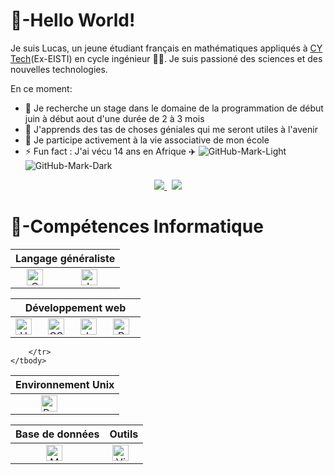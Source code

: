 # 👋-Hello World!

Je suis Lucas, un jeune étudiant français en mathématiques appliqués à [CY Tech](https://cytech.cyu.fr)(Ex-EISTI) en cycle ingénieur 👨‍🎓. Je suis passioné des sciences et des nouvelles technologies.

En ce moment:
- 🔭 Je recherche un stage dans le domaine de la programmation de début juin à début aout d'une durée de 2 à 3 mois
- 🌱 J'apprends des tas de choses géniales qui me seront utiles à l'avenir
- 👯 Je participe activement à la vie associative de mon école 
- ⚡ Fun fact : J'ai vécu 14 ans en Afrique ✈️
![GitHub-Mark-Light](https://user-images.githubusercontent.com/3369400/139447912-e0f43f33-6d9f-45f8-be46-2df5bbc91289.png#gh-dark-mode-only)![GitHub-Mark-Dark](https://user-images.githubusercontent.com/3369400/139448065-39a229ba-4b06-434b-bc67-616e2ed80c8f.png#gh-light-mode-only)


<p align="center">
	<a href="https://www.linkedin.com/in/lucas-thu-ping-one-a23672238/">
		<img src="https://img.shields.io/badge/-LINKEDIN-0077B5?style=for-the-badge&logo=linkedin&logoColor=white">
	</a>
	<span>&nbsp;</span>
	<a href="mailto:thupingonelucas@gmail.com">
		<img src="https://img.shields.io/badge/-GMAIL-D14836?style=for-the-badge&logo=gmail&logoColor=white">
	</a>
</p>

# 🧠-Compétences Informatique

<table align="center">
	<thead>
		<tr>
			<th colspan="2"><b>Langage généraliste</b></th>
        </tr>
        </thead>
	<tbody>
        <tr>
            <td align="center"><img alt="C" width="26px" src="https://cdn.jsdelivr.net/gh/devicons/devicon/icons/c/c-original.svg" style="padding-right:10px;" /> </td>
            <td align="center"><img alt="Java" width="26px" src="https://cdn.jsdelivr.net/gh/devicons/devicon/icons/java/java-original.svg" style="padding-right:10px;" /></td>
        </tr>
    </tbody>
</table>
<table align="center">
	<thead>
		<tr>
			<th colspan="4"><b>Développement web</b></th>
        </tr>
        </thead>
	<tbody>
        <tr>
            <td align="center"><img alt="HTML5" width="26px" src="https://cdn.jsdelivr.net/gh/devicons/devicon/icons/html5/html5-original.svg" style="padding-right:10px;" /></td>
            <td align="center"><img alt="CSS3" width="26px" src="https://cdn.jsdelivr.net/gh/devicons/devicon/icons/css3/css3-original.svg" style="padding-right:10px;" /></td>
            <td align="center"><img alt="JavaScript" width="26px" src="https://cdn.jsdelivr.net/gh/devicons/devicon/icons/javascript/javascript-original.svg" style="padding-right:10px;" /></td>
            <td align="center"><img alt="PHP" width="26px" src="https://cdn.jsdelivr.net/gh/devicons/devicon/icons/php/php-original.svg" style="padding-right:10px;" /></td>
        </tr>
    </tbody>
</table>
<table align="center">
	<thead>
		<tr>
			<th colspan="2"><b>Environnement Unix</b></th>
        </tr>
        </thead>
	<tbody>
        <tr>
            <td align="center"><img alt="Bash" width="26px" src="https://cdn.jsdelivr.net/gh/devicons/devicon/icons/bash/bash-original.svg" style="padding-right:10px;" /> </td>
            <td align="center"></td>

            
        </tr>
    </tbody>
</table>
<table align="center">
	<thead>
		<tr>
			<th colspan="1"><b>Base de données</b></th>
            <th colspan="1"><b>Outils</b></th>
        </tr>
        </thead>
	<tbody>
        <tr>
            <td align="center"><img alt="MySQL" width="26px" src="https://cdn.jsdelivr.net/gh/devicons/devicon/icons/mysql/mysql-original.svg" style="padding-right:10px;" /> </td>
            <td align="center"><img alt="Visual Studio Code" width="26px" src="https://cdn.jsdelivr.net/gh/devicons/devicon/icons/vscode/vscode-original.svg" style="padding-right:10px;" /></td>
        </tr>
    </tbody>
</table>
    
    
    
    

    
    
    
    



    